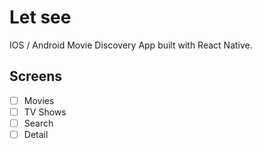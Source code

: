 # Let see

IOS / Android Movie Discovery App built with React Native.

## Screens

- [ ] Movies
- [ ] TV Shows
- [ ] Search
- [ ] Detail